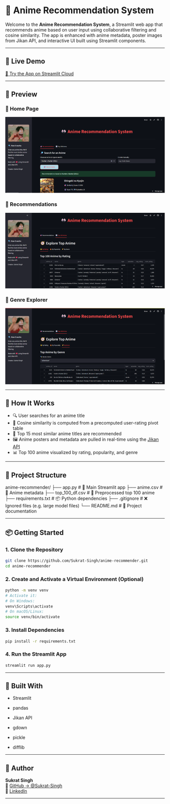 # 🎌 Anime Recommendation System

Welcome to the **Anime Recommendation System**, a Streamlit web app that recommends anime based on user input using collaborative filtering and cosine similarity. The app is enhanced with anime metadata, poster images from Jikan API, and interactive UI built using Streamlit components.

---

## 🚀 Live Demo

[🔗 Try the App on Streamlit Cloud](https://anime-recommender-cfy73atsxeadyjygatppdi.streamlit.app/)

---

## 📸 Preview

### 🔹 Home Page
![Home](images/Screenshot-1.png)

### 🔹 Recommendations
![Recommendations](images/Screenshot-2.png)

### 🔹 Genre Explorer
![Genre](images/Screenshot-3.png)

---

## 🧠 How It Works

- 🔍 User searches for an anime title
- 🧮 Cosine similarity is computed from a precomputed user-rating pivot table
- 🎯 Top 15 most similar anime titles are recommended
- 🖼️ Anime posters and metadata are pulled in real-time using the [Jikan API](https://jikan.moe/)
- 📊 Top 100 anime visualized by rating, popularity, and genre

---

## 📁 Project Structure

anime-recommender/
├── app.py # 🎯 Main Streamlit app
├── anime.csv # 📄 Anime metadata
├── top_100_df.csv # 📄 Preprocessed top 100 anime
├── requirements.txt # 📦 Python dependencies
├── .gitignore # ❌ Ignored files (e.g. large model files)
└── README.md # 📘 Project documentation


---

## 📦 Getting Started

### 1. Clone the Repository
```bash
git clone https://github.com/Sukrat-Singh/anime-recommender.git
cd anime-recommender
```

### 2. Create and Activate a Virtual Environment (Optional)
```bash
python -m venv venv
# Activate it:
# On Windows:
venv\Scripts\activate
# On macOS/Linux:
source venv/bin/activate
```

### 3. Install Dependencies
```bash
pip install -r requirements.txt
```

### 4. Run the Streamlit App
```bash
streamlit run app.py
```
---

## 🔧 Built With
 - Streamlit

 - pandas

 - Jikan API

 - gdown

 - pickle

 - difflib

---

## 👤 Author

**Sukrat Singh**  
📂 [GitHub → @Sukrat-Singh](https://github.com/Sukrat-Singh)  
🔗 [LinkedIn](www.linkedin.com/in/sukratsingh)

---
